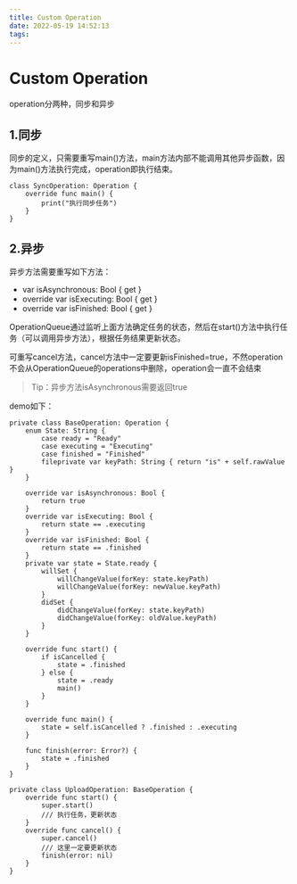 ```yaml
---
title: Custom Operation
date: 2022-05-19 14:52:13
tags:
---
```


# Custom Operation

operation分两种，同步和异步

## 1.同步
 同步的定义，只需要重写main()方法，main方法内部不能调用其他异步函数，因为main()方法执行完成，operation即执行结束。
 
<!-- more -->
 
```
class SyncOperation: Operation {   
    override func main() {
        print("执行同步任务")
    }
}
```

## 2.异步
异步方法需要重写如下方法：

* var isAsynchronous: Bool { get }
* override var isExecuting: Bool { get }
* override var isFinished: Bool { get }

OperationQueue通过监听上面方法确定任务的状态，然后在start()方法中执行任务（可以调用异步方法），根据任务结果更新状态。

可重写cancel方法，cancel方法中一定要更新isFinished=true，不然operation不会从OperationQueue的operations中删除，operation会一直不会结束
> Tip：异步方法isAsynchronous需要返回true

demo如下：

```
private class BaseOperation: Operation {
    enum State: String {
        case ready = "Ready"
        case executing = "Executing"
        case finished = "Finished"
        fileprivate var keyPath: String { return "is" + self.rawValue }
    }
    
    override var isAsynchronous: Bool {
        return true
    }
    override var isExecuting: Bool {
        return state == .executing
    }
    override var isFinished: Bool {
        return state == .finished
    }
    private var state = State.ready {
        willSet {
            willChangeValue(forKey: state.keyPath)
            willChangeValue(forKey: newValue.keyPath)
        }
        didSet {
            didChangeValue(forKey: state.keyPath)
            didChangeValue(forKey: oldValue.keyPath)
        }
    }
    
    override func start() {
        if isCancelled {
            state = .finished
        } else {
            state = .ready
            main()
        }
    }
    
    override func main() {
        state = self.isCancelled ? .finished : .executing
    }
    
    func finish(error: Error?) {
        state = .finished
    }
}
```

```
private class UploadOperation: BaseOperation {
    override func start() {
        super.start()
        /// 执行任务，更新状态  
    }
    override func cancel() {
        super.cancel()
        /// 这里一定要更新状态
        finish(error: nil)
    }
}
```
